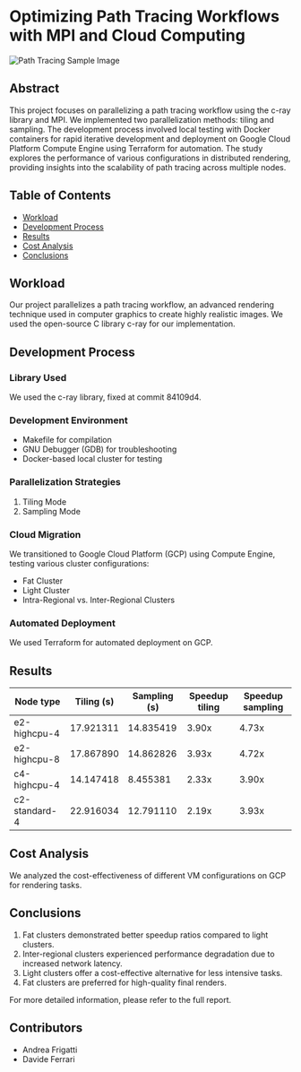 # Optimizing Path Tracing Workflows with MPI and Cloud Computing

![Path Tracing Sample Image](https://github.com/ferraridavide/aca-project/blob/master/src/output_0000.png)

## Abstract

This project focuses on parallelizing a path tracing workflow using the c-ray library and MPI. We implemented two parallelization methods: tiling and sampling. The development process involved local testing with Docker containers for rapid iterative development and deployment on Google Cloud Platform Compute Engine using Terraform for automation. The study explores the performance of various configurations in distributed rendering, providing insights into the scalability of path tracing across multiple nodes.

## Table of Contents

- [Workload](#workload)
- [Development Process](#development-process)
- [Results](#results)
- [Cost Analysis](#cost-analysis)
- [Conclusions](#conclusions)

## Workload

Our project parallelizes a path tracing workflow, an advanced rendering technique used in computer graphics to create highly realistic images. We used the open-source C library c-ray for our implementation.


## Development Process

### Library Used

We used the c-ray library, fixed at commit 84109d4.

### Development Environment

- Makefile for compilation
- GNU Debugger (GDB) for troubleshooting
- Docker-based local cluster for testing

### Parallelization Strategies

1. Tiling Mode
2. Sampling Mode

### Cloud Migration

We transitioned to Google Cloud Platform (GCP) using Compute Engine, testing various cluster configurations:

- Fat Cluster
- Light Cluster
- Intra-Regional vs. Inter-Regional Clusters

### Automated Deployment

We used Terraform for automated deployment on GCP.

## Results

| Node type    | Tiling (s) | Sampling (s) | Speedup tiling | Speedup sampling |
|--------------|------------|--------------|----------------|------------------|
| e2-highcpu-4 | 17.921311  | 14.835419    | 3.90x          | 4.73x            |
| e2-highcpu-8 | 17.867890  | 14.862826    | 3.93x          | 4.72x            |
| c4-highcpu-4 | 14.147418  | 8.455381     | 2.33x          | 3.90x            |
| c2-standard-4| 22.916034  | 12.791110    | 2.19x          | 3.93x            |

## Cost Analysis

We analyzed the cost-effectiveness of different VM configurations on GCP for rendering tasks.

## Conclusions

1. Fat clusters demonstrated better speedup ratios compared to light clusters.
2. Inter-regional clusters experienced performance degradation due to increased network latency.
3. Light clusters offer a cost-effective alternative for less intensive tasks.
4. Fat clusters are preferred for high-quality final renders.

For more detailed information, please refer to the full report.

## Contributors

- Andrea Frigatti
- Davide Ferrari
